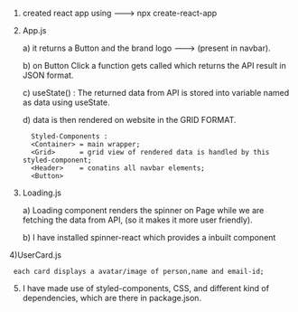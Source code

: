 1) created react app using ---> npx create-react-app
2) App.js 
    
      a) it returns a Button and the brand logo ---> (present in navbar).
      
      b) on Button Click a function gets called which returns the API result in JSON format.
      
      c) useState() : 
            The returned data from API is stored into variable named as data using useState. 
            
      d) data is then rendered on website in the GRID FORMAT.
         
         Styled-Components : 
         <Container> = main wrapper;
         <Grid>      = grid view of rendered data is handled by this styled-component; 
         <Header>    = conatins all navbar elements;
         <Button>    
              
         
3) Loading.js

      a) Loading component renders the spinner on Page while we are fetching the data from API, (so it makes it more user friendly).
      
      b) I have installed spinner-react which provides a inbuilt component <SpinnerCircular>


4)UserCard.js
    
     each card displays a avatar/image of person,name and email-id;  

5) I have made use of styled-components, CSS, and different kind of dependencies, which are there in package.json.
